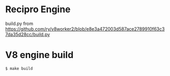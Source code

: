 Recipro Engine
=================

build.py from
https://github.com/ry/v8worker2/blob/e8e3a472003d587ace2789910f63c37da35d28cc/build.py

# V8 engine build

```
$ make build 
```
